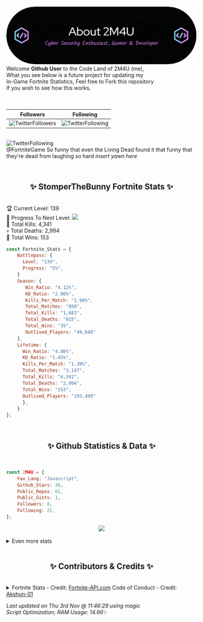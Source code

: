 
  ![Header](./src/github-banner.png)
  <br>
  Welcome **Github User** to the Code Land of 2M4U (me),<br>
  What you see below is a future project for updating my<br>
  In-Game Fortnite Statistics, Feel free to Fork this repository<br>
  If you wish to see how this works.
  <br><br>
  <br>
  
  | Followers  | Following |
  | ---------- |:---------:|
  | ![TwitterFollowers](https://img.shields.io/badge/Twitter%20Followers-79-blue)  | ![TwitterFollowing](https://img.shields.io/badge/Twitter%20Following-218-blue)  |


  <br>![TwitterFollowing](https://img.shields.io/badge/Latest%20Tweet--blue)<br>
  @FortniteGame So funny that even the Living Dead found it that funny that they're dead from laughing so hard *insert yawn here*
   
  <br><h2 align="center"> ✨ StomperTheBunny Fortnite Stats ✨</h2><br>
  🏆 Current Level: 139<br>
  🎉 Progress To Next Level: ![](https://geps.dev/progress/5)<br>
  🎯 Total Kills: 4,341<br>
  💀 Total Deaths: 2,994<br>
  👑 Total Wins: 153<br>

```js
const Fortnite_Stats = {
    Battlepass: {
      Level: "139",
      Progress: "5%",    
    }
    Season: { 
       Win_Ratio: "4.12%",
       KD_Ratio: "2.06%",
       Kills_Per_Match: "1.98%",
       Total_Matches: "850",
       Total_Kills: "1,683",
       Total_Deaths: "815",
       Total_Wins: "35",
       Outlived_Players: "49,648"
    },
    Lifetime: {
      Win_Ratio: "4.86%",
      KD_Ratio: "1.45%",
      Kills_Per_Match: "1.38%",
      Total_Matches: "3,147",
      Total_Kills: "4,341",
      Total_Deaths: "2,994",
      Total_Wins: "153",
      Outlived_Players: "193,499"
      },
    }
}; 
```


<br><h2 align="center"> ✨ Github Statistics & Data ✨</h2><br>

```js
const 2M4U = {
    Fav_Lang: "Javascript",
    Github_Stars: 36,
    Public_Repos: 61,
    Public_Gists: 1,
    Followers: 8,
    Following: 21,
}; 
```

<p align="center">
<img src="https://github-readme-streak-stats.herokuapp.com/?user=2M4U&theme=tokyonight">
</p>
<details>
  <summary>
      Even more stats
  </summary>
  <p align="center">
    <img src="https://github-profile-trophy.vercel.app/?username=2M4U&theme=dracula">
    <img src="https://github-readme-stats.vercel.app/api?username=2M4U&theme=tokyonight&count_private=true&show_icons=true&include_all_commits=true">
  </p>
</details>
<br><h2 align="center"> ✨ Contributors & Credits ✨</h2><br>
<details>
  <summary>
      Fortnite Stats - Credit: <a href="https://fortnite-api.com/?utm_source=github.com/2M4U/2M4U">Fortnite-API.com</a>
      Code of Conduct - Credit: <a href="https://github.com/Akshun-01">Akshun-01</a>
  </summary>
</details>

<!-- Last updated on Thu Nov 03 2022 11:46:29 GMT+0000 (Coordinated Universal Time) ;-;-->
<i>Last updated on  Thu 3rd Nov @ 11:46:29 using magic<br>
Script Optimization; RAM Usage: 14.66</i>✨